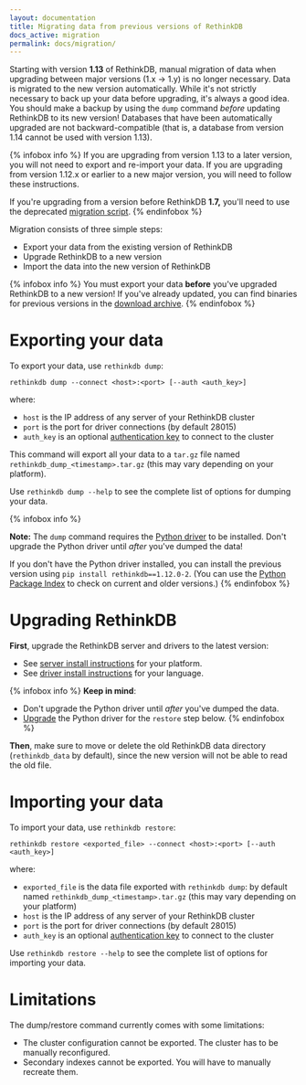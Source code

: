 ```yaml
---
layout: documentation
title: Migrating data from previous versions of RethinkDB
docs_active: migration
permalink: docs/migration/
---
```


Starting with version **1.13** of RethinkDB, manual migration of data when upgrading between major versions (1.x &rarr; 1.y) is no longer necessary. Data is migrated to the new version automatically. While it's not strictly necessary to back up your data before upgrading, it's always a good idea. You should make a backup by using the `dump` command *before* updating RethinkDB to its new version! Databases that have been automatically upgraded are not backward-compatible (that is, a database from version 1.14 cannot be used with version 1.13).

{% infobox info %}
If you are upgrading from version 1.13 to a later version, you will not need to export and re-import your data. If you are upgrading from version 1.12.x or earlier to a new major version, you will need to follow these instructions.

If you're upgrading from a version before RethinkDB **1.7,** you'll need to use the deprecated [migration script](https://github.com/rethinkdb/rethinkdb/tree/02b4f29e1e7f15b3edffcb68bf015578ec5783ab/scripts/migration).
{% endinfobox %}

Migration consists of three simple steps:

  - Export your data from the existing version of RethinkDB
  - Upgrade RethinkDB to a new version
  - Import the data into the new version of RethinkDB

{% infobox info %}
You must export your data **before** you've upgraded RethinkDB to a new version! If you've already updated, you can find binaries for previous versions in the [download archive](http://download.rethinkdb.com).
{% endinfobox %}

# Exporting your data

To export your data, use `rethinkdb dump`:

```
rethinkdb dump --connect <host>:<port> [--auth <auth_key>] 
```

where:

- `host` is the IP address of any server of your RethinkDB cluster
- `port` is the port for driver connections (by default 28015)
- `auth_key` is an optional [authentication key](/docs/security) to connect to the cluster

This command will export all your data to a `tar.gz` file named
`rethinkdb_dump_<timestamp>.tar.gz` (this may vary depending on your platform).

Use `rethinkdb dump --help` to see the complete list of options for dumping
your data.

{% infobox info %}

__Note:__ The `dump` command requires the [Python driver](/docs/install-drivers/python/) to be installed. Don't upgrade the Python driver until *after* you've dumped the data!

If you don't have the Python driver installed, you can install the previous version using `pip install rethinkdb==1.12.0-2`. (You can use the [Python Package Index](https://pypi.python.org/pypi "PyPI") to check on current and older versions.)
{% endinfobox %}

# Upgrading RethinkDB

__First__, upgrade the RethinkDB server and drivers to the latest version:

- See [server install instructions](/install) for your platform.
- See [driver install instructions](/docs/install-drivers/) for your language.

{% infobox info %}
__Keep in mind__: 

- Don't upgrade the Python driver until *after* you've dumped the data.
- [Upgrade](/docs/install-drivers/python/) the Python driver for the `restore` step below. 
{% endinfobox %}

__Then__, make sure to move or delete the old RethinkDB data directory
(`rethinkdb_data` by default), since the new version will not be able
to read the old file.

# Importing your data

To import your data, use `rethinkdb restore`:

```
rethinkdb restore <exported_file> --connect <host>:<port> [--auth <auth_key>] 
```

where:

- `exported_file` is the data file exported with `rethinkdb dump`: by default named `rethinkdb_dump_<timestamp>.tar.gz` (this may vary depending on your platform)
- `host` is the IP address of any server of your RethinkDB cluster
- `port` is the port for driver connections (by default 28015)
- `auth_key` is an optional [authentication key](/docs/security) to connect to the cluster

Use `rethinkdb restore --help` to see the complete list of options for importing your data.

# Limitations

The dump/restore command currently comes with some limitations:

- The cluster configuration cannot be exported. The cluster has to be manually
  reconfigured.
- Secondary indexes cannot be exported. You will have to manually recreate
  them.
